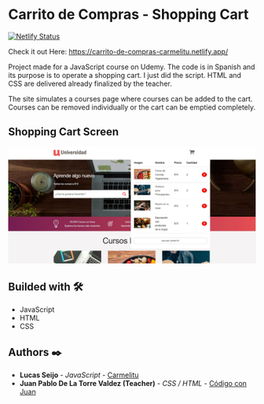 # Carrito de Compras - Shopping Cart

[![Netlify Status](https://api.netlify.com/api/v1/badges/63959774-2dca-4c21-bc0a-bfda70f01ebd/deploy-status)](https://app.netlify.com/sites/buscador-autos-carmelitu/deploys)

Check it out Here: https://carrito-de-compras-carmelitu.netlify.app/

Project made for a JavaScript course on Udemy. The code is in Spanish and its purpose is to operate a shopping cart. I just did the script. HTML and CSS are delivered already finalized by the teacher.

The site simulates a courses page where courses can be added to the cart. Courses can be removed individually or the cart can be emptied completely.

## Shopping Cart Screen

<img src="https://github.com/Carmelitu/carrito-de-compras/blob/master/Carrito.JPG" style="margin: 0 auto"/>

## Builded with 🛠️

* JavaScript
* HTML
* CSS

## Authors ✒️

* **Lucas Seijo** - *JavaScript* - [Carmelitu](https://github.com/Carmelitu)
* **Juan Pablo De La Torre Valdez (Teacher)** - *CSS / HTML* - [Código con Juan](https://codigoconjuan.com/)
